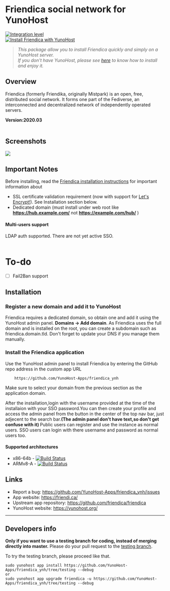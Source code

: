 # Friendica social network for YunoHost

[![Integration level](https://dash.yunohost.org/integration/friendica.svg)](https://dash.yunohost.org/appci/app/friendica)  
[![Install Friendica with YunoHost](https://install-app.yunohost.org/install-with-yunohost.png)](https://install-app.yunohost.org/?app=friendica)

> *This package allow you to install Friendica quickly and simply on a YunoHost server.  
If you don't have YunoHost, please see [here](https://yunohost.org/#/install) to know how to install and enjoy it.*

## Overview
Friendica (formerly Friendika, originally Mistpark) is an open, free, distributed social network. It forms one part of the Fediverse, an interconnected and decentralized network of independently operated servers.

**Version:2020.03**<br><br>

## Screenshots

![](https://en.wikipedia.org/wiki/Friendica#/media/File:Screenshot_of_Friendica.jpg)

## Important Notes

Before installing, read the [Friendica installation instructions](https://github.com/friendica/friendica/blob/master/INSTALL.txt) for important information about
- SSL certificate validation requirement (now with support for [Let's Encrypt!](https://letsencrypt.org)). See Installation section below.
- Dedicated domain (must install under web root like **https://hub.example.com/** not **https://example.com/hub/** )

#### Multi-users support

LDAP auth supported. There are not yet active SSO.
<br><br>

# To-do
- [ ] Fail2Ban support

## Installation

### Register a new domain and add it to YunoHost
Friendica requires a dedicated domain, so obtain one and add it using the YunoHost admin panel. **Domains -> Add domain**. As Friendica uses the full domain and is installed on the root, you can create a subdomain such as friendica.domain.tld. Don't forget to update your DNS if you manage them manually.

### Install the Friendica application
Use the YunoHost admin panel to install Friendica by entering the GitHub repo address in the custom app URL

		https://github.com/YunoHost-Apps/friendica_ynh

Make sure to select your domain from the previous section as the application domain.

After the installation,login with the username provided at the time of the installaion with your SSO password.You can then create your profile and access the admin panel from the button in the center of the top nav bar, just adjecent to the search bar.<b>(The admin panel don't have text,so don't get confuse with it) </b>
Public users can register and use the instance as normal users. SSO users can login with there username and password as normal users too.

#### Supported architectures

* x86-64b - [![Build Status](https://ci-apps.yunohost.org/ci/logs/friendica%20%28Apps%29.svg)](https://ci-apps.yunohost.org/ci/apps/friendica/)
* ARMv8-A - [![Build Status](https://ci-apps-arm.yunohost.org/ci/logs/friendica%20%28Apps%29.svg)](https://ci-apps-arm.yunohost.org/ci/apps/friendica/)

## Links

 * Report a bug: https://github.com/YunoHost-Apps/friendica_ynh/issues
 * App website: https://friendi.ca/
 * Upstream app repository: https://github.com/friendica/friendica
 * YunoHost website: https://yunohost.org/

---
Developers info
----------------

**Only if you want to use a testing branch for coding, instead of merging directly into master.**
Please do your pull request to the [testing branch](https://github.com/YunoHost-Apps/friendica_ynh/tree/testing).

To try the testing branch, please proceed like that.
```
sudo yunohost app install https://github.com/YunoHost-Apps/friendica_ynh/tree/testing --debug
or
sudo yunohost app upgrade friendica -u https://github.com/YunoHost-Apps/friendica_ynh/tree/testing --debug
```

